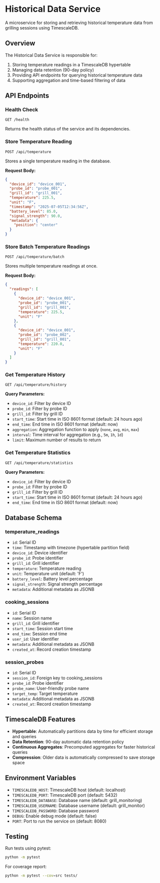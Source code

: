 # Historical Data Service

A microservice for storing and retrieving historical temperature data from grilling sessions using TimescaleDB.

## Overview

The Historical Data Service is responsible for:

1. Storing temperature readings in a TimescaleDB hypertable
2. Managing data retention (90-day policy)
3. Providing API endpoints for querying historical temperature data
4. Supporting aggregation and time-based filtering of data

## API Endpoints

### Health Check
```
GET /health
```
Returns the health status of the service and its dependencies.

### Store Temperature Reading
```
POST /api/temperature
```
Stores a single temperature reading in the database.

**Request Body:**
```json
{
  "device_id": "device_001",
  "probe_id": "probe_001",
  "grill_id": "grill_001",
  "temperature": 225.5,
  "unit": "F",
  "timestamp": "2025-07-05T12:34:56Z",
  "battery_level": 85.0,
  "signal_strength": 90.0,
  "metadata": {
    "position": "center"
  }
}
```

### Store Batch Temperature Readings
```
POST /api/temperature/batch
```
Stores multiple temperature readings at once.

**Request Body:**
```json
{
  "readings": [
    {
      "device_id": "device_001",
      "probe_id": "probe_001",
      "grill_id": "grill_001",
      "temperature": 225.5,
      "unit": "F"
    },
    {
      "device_id": "device_001",
      "probe_id": "probe_002",
      "grill_id": "grill_001",
      "temperature": 220.0,
      "unit": "F"
    }
  ]
}
```

### Get Temperature History
```
GET /api/temperature/history
```

**Query Parameters:**
- `device_id`: Filter by device ID
- `probe_id`: Filter by probe ID
- `grill_id`: Filter by grill ID
- `start_time`: Start time in ISO 8601 format (default: 24 hours ago)
- `end_time`: End time in ISO 8601 format (default: now)
- `aggregation`: Aggregation function to apply (`none`, `avg`, `min`, `max`)
- `interval`: Time interval for aggregation (e.g., `5m`, `1h`, `1d`)
- `limit`: Maximum number of results to return

### Get Temperature Statistics
```
GET /api/temperature/statistics
```

**Query Parameters:**
- `device_id`: Filter by device ID
- `probe_id`: Filter by probe ID
- `grill_id`: Filter by grill ID
- `start_time`: Start time in ISO 8601 format (default: 24 hours ago)
- `end_time`: End time in ISO 8601 format (default: now)

## Database Schema

### temperature_readings
- `id`: Serial ID
- `time`: Timestamp with timezone (hypertable partition field)
- `device_id`: Device identifier
- `probe_id`: Probe identifier
- `grill_id`: Grill identifier
- `temperature`: Temperature reading
- `unit`: Temperature unit (default: 'F')
- `battery_level`: Battery level percentage
- `signal_strength`: Signal strength percentage
- `metadata`: Additional metadata as JSONB

### cooking_sessions
- `id`: Serial ID
- `name`: Session name
- `grill_id`: Grill identifier
- `start_time`: Session start time
- `end_time`: Session end time
- `user_id`: User identifier
- `metadata`: Additional metadata as JSONB
- `created_at`: Record creation timestamp

### session_probes
- `id`: Serial ID
- `session_id`: Foreign key to cooking_sessions
- `probe_id`: Probe identifier
- `probe_name`: User-friendly probe name
- `target_temp`: Target temperature
- `metadata`: Additional metadata as JSONB
- `created_at`: Record creation timestamp

## TimescaleDB Features

- **Hypertable**: Automatically partitions data by time for efficient storage and queries
- **Data Retention**: 90-day automatic data retention policy
- **Continuous Aggregates**: Precomputed aggregates for faster historical queries
- **Compression**: Older data is automatically compressed to save storage space

## Environment Variables

- `TIMESCALEDB_HOST`: TimescaleDB host (default: localhost)
- `TIMESCALEDB_PORT`: TimescaleDB port (default: 5432)
- `TIMESCALEDB_DATABASE`: Database name (default: grill_monitoring)
- `TIMESCALEDB_USERNAME`: Database username (default: grill_monitor)
- `TIMESCALEDB_PASSWORD`: Database password
- `DEBUG`: Enable debug mode (default: false)
- `PORT`: Port to run the service on (default: 8080)

## Testing

Run tests using pytest:

```bash
python -m pytest
```

For coverage report:

```bash
python -m pytest --cov=src tests/
```